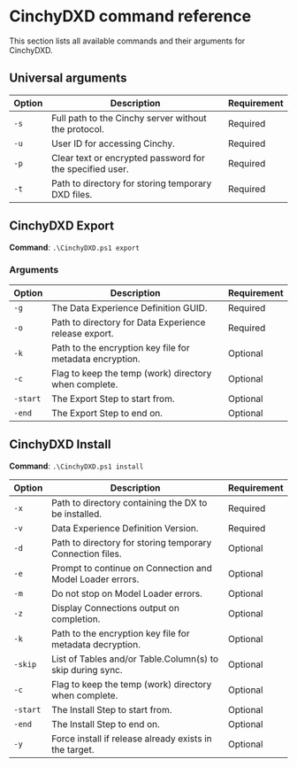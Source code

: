 # CinchyDXD command reference

This section lists all available commands and their arguments for CinchyDXD.

## Universal arguments

| Option   | Description                                                  | Requirement |
| -------- | ------------------------------------------------------------ | ----------- |
| `-s`     | Full path to the Cinchy server without the protocol.         | Required    |
| `-u`     | User ID for accessing Cinchy.                                | Required    |
| `-p`     | Clear text or encrypted password for the specified user.     | Required    |
| `-t`     | Path to directory for storing temporary DXD files.           | Required    |

## CinchyDXD Export

**Command**: `.\CinchyDXD.ps1 export`

### Arguments

| Option   | Description                                              | Requirement |
| -------- | -------------------------------------------------------- | ----------- |
| `-g`     | The Data Experience Definition GUID.                     | Required    |
| `-o`     | Path to directory for Data Experience release export.    | Required    |
| `-k`     | Path to the encryption key file for metadata encryption. | Optional    |
| `-c`     | Flag to keep the temp (work) directory when complete.    | Optional    |
| `-start` | The Export Step to start from.                           | Optional    |
| `-end`   | The Export Step to end on.                               | Optional    |

<!-- vale off -->
## CinchyDXD Install

**Command**: `.\CinchyDXD.ps1 install`

| Option   | Description                                                  | Requirement |
| -------- | ------------------------------------------------------------ | ----------- |
| `-x`     | Path to directory containing the DX to be installed.         | Required    |
| `-v`     | Data Experience Definition Version.                           | Required    |
| `-d`     | Path to directory for storing temporary Connection files.     | Optional    |
| `-e`     | Prompt to continue on Connection and Model Loader errors.     | Optional    |
| `-m`     | Do not stop on Model Loader errors.                           | Optional    |
| `-z`     | Display Connections output on completion.                     | Optional    |
| `-k`     | Path to the encryption key file for metadata decryption.      | Optional    |
| `-skip`  | List of Tables and/or Table.Column(s) to skip during sync.    | Optional    |
| `-c`     | Flag to keep the temp (work) directory when complete.         | Optional    |
| `-start` | The Install Step to start from.                               | Optional    |
| `-end`   | The Install Step to end on.                                   | Optional    |
| `-y`     | Force install if release already exists in the target.         | Optional    |

<!-- vale on -->